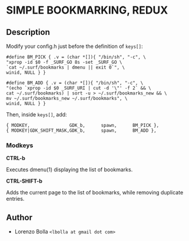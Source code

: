 SIMPLE BOOKMARKING, REDUX
=========================

Description
-----------
Modify your config.h just before the definition of `keys[]`:

	#define BM_PICK { .v = (char *[]){ "/bin/sh", "-c", \
	"xprop -id $0 -f _SURF_GO 8s -set _SURF_GO \
	`cat ~/.surf/bookmarks | dmenu || exit 0`", \
	winid, NULL } }

	#define BM_ADD { .v = (char *[]){ "/bin/sh", "-c", \
	"(echo `xprop -id $0 _SURF_URI | cut -d '\"' -f 2` && \
	cat ~/.surf/bookmarks) | sort -u > ~/.surf/bookmarks_new && \
	mv ~/.surf/bookmarks_new ~/.surf/bookmarks", \
	winid, NULL } }

Then, inside `keys[]`, add:

	{ MODKEY,               GDK_b,      spawn,      BM_PICK },
	{ MODKEY|GDK_SHIFT_MASK,GDK_b,      spawn,      BM_ADD },

### Modkeys

**CTRL-b**

Executes dmenu(1) displaying the list of bookmarks.

**CTRL-SHIFT-b**

Adds the current page to the list of bookmarks, while removing duplicate entries.

Author
------
* Lorenzo Bolla `<lbolla at gmail dot com>`
